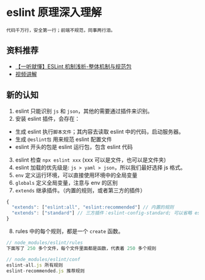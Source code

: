 # eslint 原理深入理解

`代码千万行，安全第一行；前端不规范，同事两行泪。`

## 资料推荐

- [【一听就懂】ESLint 机制浅析-整体机制与规范包](https://juejin.cn/post/7037426216671903780)
- [视频讲解](https://www.bilibili.com/video/BV1Eg411P7gr?p=1&vd_source=73b012c3730a25fea48281b3af665c0e)

## 新的认知

1. eslint 只能识别 `js` 和 `json`，其他的需要通过插件来识别。
2. 安装 eslint 插件，会存在：

- 生成 eslint 执行`脚本文件`；其内容去读取 eslint 中的代码，启动服务器。
- 生成 `@eslint包` 用来规范 eslint 配置文件
- eslint 开头的包是 eslint 运行包，包含 eslint 代码

3. eslint 检查 `npx eslint xxx` (xxx 可以是文件，也可以是文件夹)
4. eslint 加载的优先级是: `js > yaml > json`，所以我们最好选择 js 格式。
5. `env` 定义运行环境，可以直接使用环境中的全局变量
6. `globals` 定义全局变量，注意与 env 的区别
7. `extends` 继承插件。（内置的规则，或者第三方的插件）

```ts
{
  "extends": ["eslint:all", "eslint:recommended"] // 内置的规则
  "extends": ["standard"] // 三方插件：eslint-config-standard; 可以省略 eslint-config
}
```

8. rules 中的每个规则，都是一个 `create` 函数。

```ts
// node_modules/eslint/rules
下面写了 250 多个文件，每个文件里面都是函数，代表着 250 多个规则

// node_modules/eslint/conf
eslint-all.js 所有规则
eslint-recommended.js 推荐规则
```
